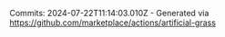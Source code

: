 Commits: 2024-07-22T11:14:03.010Z - Generated via https://github.com/marketplace/actions/artificial-grass
<br>
